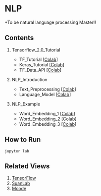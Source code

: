 # NLP
*To be natural language processing Master!!


## Contents

01. Tensorflow_2.0_Tutorial 

    - TF_Tutorial [[Colab](https://github.com/SangBeom-Hahn/NLP/blob/main/tf_2.0_tutorial/tensorflow_official_tutorial.ipynb)]
    - Keras_Tutorial [[Colab](https://github.com/SangBeom-Hahn/NLP/blob/main/tf_2.0_tutorial/tf%2C_keras_lecture.ipynb)]
    - TF_Data_API [[Colab](https://github.com/SangBeom-Hahn/NLP/blob/main/tf_2.0_tutorial/tf_Data_API.ipynb)]
    
02. NLP_Introduction
    - Text_Preprocessing [[Colab](https://github.com/SangBeom-Hahn/NLP/blob/main/metacode_introduction_to_NLP/text_preprocessing_%EC%8B%A4%EC%8A%B5.ipynb)]
    - Language_Model [[Colab](https://github.com/SangBeom-Hahn/NLP/blob/main/metacode_introduction_to_NLP/%EC%96%B8%EC%96%B4_%EB%AA%A8%EB%8D%B8_%EC%8B%A4%EC%8A%B5.ipynb)]

03. NLP_Example
    - Word_Embedding_1 [[Colab]()]
    - Word_Embedding_2 [[Colab]()]
    - Word_Embedding_3 [[Colab](https://github.com/SangBeom-Hahn/NLP/blob/main/metacode_example_to_NLP/NLP_Tutorial_03_Word_Embedding_2.ipynb)]



## How to Run
```
jupyter lab
```

## Related Views

01. [TensorFlow](https://www.tensorflow.org/tutorials)
02. [SuanLab](www.suanlab.com)
3. [Mcode](https://mcode.co.kr/)
